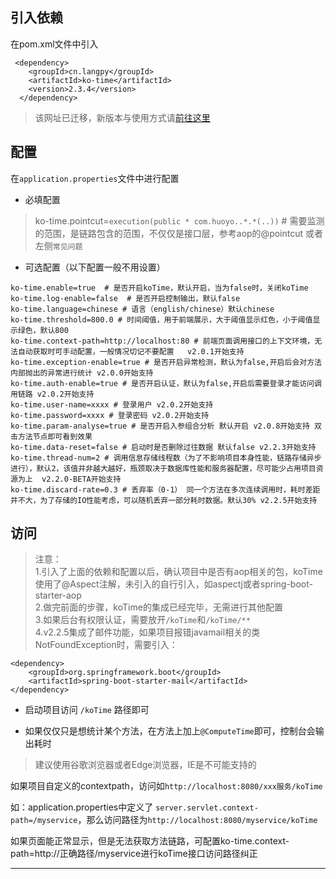 ## 引入依赖

在pom.xml文件中引入


```
 <dependency>
    <groupId>cn.langpy</groupId>
    <artifactId>ko-time</artifactId>
    <version>2.3.4</version>
  </dependency>
```

> 该网址已迁移，新版本与使用方式请[前往这里](http://kotimedoc.langpy.cn/)

## 配置

在`application.properties`文件中进行配置

* 必填配置

>
> ko-time.pointcut=`execution(public * com.huoyo..*.*(..))` # 需要监测的范围，是链路包含的范围，不仅仅是接口层，参考aop的@pointcut 或者左侧`常见问题`
>


* 可选配置（以下配置一般不用设置）

```
ko-time.enable=true  # 是否开启koTime，默认开启，当为false时，关闭koTime   
ko-time.log-enable=false  # 是否开启控制输出，默认false  
ko-time.language=chinese # 语言（english/chinese）默认chinese  
ko-time.threshold=800.0 # 时间阈值，用于前端展示，大于阈值显示红色，小于阈值显示绿色，默认800  
ko-time.context-path=http://localhost:80 # 前端页面调用接口的上下文环境，无法自动获取时可手动配置，一般情况切记不要配置   v2.0.1开始支持  
ko-time.exception-enable=true # 是否开启异常检测，默认为false,开启后会对方法内部抛出的异常进行统计 v2.0.0开始支持  
ko-time.auth-enable=true # 是否开启认证，默认为false,开启后需要登录才能访问调用链路 v2.0.2开始支持  
ko-time.user-name=xxxx # 登录用户 v2.0.2开始支持  
ko-time.password=xxxx # 登录密码 v2.0.2开始支持  
ko-time.param-analyse=true # 是否开启入参组合分析 默认开启 v2.0.8开始支持 双击方法节点即可看到效果 
ko-time.data-reset=false # 启动时是否删除过往数据 默认false v2.2.3开始支持
ko-time.thread-num=2 # 调用信息存储线程数（为了不影响项目本身性能，链路存储异步进行），默认2，该值并非越大越好，瓶颈取决于数据库性能和服务器配置，尽可能少占用项目资源为上  v2.2.0-BETA开始支持
ko-time.discard-rate=0.3 # 丢弃率（0-1） 同一个方法在多次连续调用时，耗时差距并不大，为了存储的IO性能考虑，可以随机丢弃一部分耗时数据。默认30% v2.2.5开始支持
```

## 访问

> 注意：    
> 1.引入了上面的依赖和配置以后，确认项目中是否有aop相关的包，koTime使用了@Aspect注解，未引入的自行引入，如aspectj或者spring-boot-starter-aop        
> 2.做完前面的步骤，koTime的集成已经完毕，无需进行其他配置   
> 3.如果后台有权限认证，需要放开`/koTime`和`/koTime/**`  
> 4.v2.2.5集成了邮件功能，如果项目报错javamail相关的类NotFoundException时，需要引入：

```
<dependency>
    <groupId>org.springframework.boot</groupId>
    <artifactId>spring-boot-starter-mail</artifactId>
</dependency>
```



* 启动项目访问 `/koTime` 路径即可

* 如果仅仅只是想统计某个方法，在方法上加上`@ComputeTime`即可，控制台会输出耗时


> 建议使用谷歌浏览器或者Edge浏览器，IE是不可能支持的

如果项目自定义的contextpath，访问如`http://localhost:8080/xxx服务/koTime`

如：application.properties中定义了 `server.servlet.context-path=/myservice`，那么访问路径为`http://localhost:8080/myservice/koTime`

如果页面能正常显示，但是无法获取方法链路，可配置ko-time.context-path=http://正确路径/myservice进行koTime接口访问路径纠正



---


